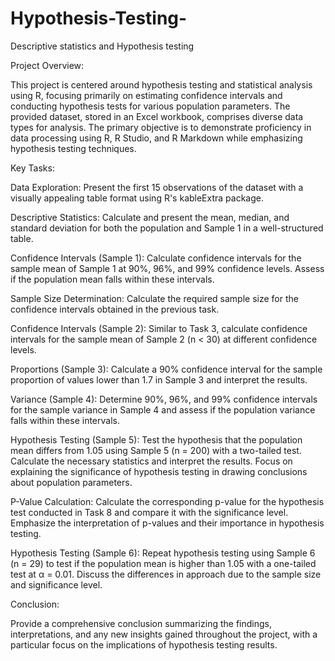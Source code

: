 # Hypothesis-Testing-
Descriptive statistics and Hypothesis testing


Project Overview:

This project is centered around hypothesis testing and statistical analysis using R, focusing primarily on estimating confidence intervals and conducting hypothesis tests for various population parameters. The provided dataset, stored in an Excel workbook, comprises diverse data types for analysis. The primary objective is to demonstrate proficiency in data processing using R, R Studio, and R Markdown while emphasizing hypothesis testing techniques.

Key Tasks:

Data Exploration: Present the first 15 observations of the dataset with a visually appealing table format using R's kableExtra package.

Descriptive Statistics: Calculate and present the mean, median, and standard deviation for both the population and Sample 1 in a well-structured table.

Confidence Intervals (Sample 1): Calculate confidence intervals for the sample mean of Sample 1 at 90%, 96%, and 99% confidence levels. Assess if the population mean falls within these intervals.

Sample Size Determination: Calculate the required sample size for the confidence intervals obtained in the previous task.

Confidence Intervals (Sample 2): Similar to Task 3, calculate confidence intervals for the sample mean of Sample 2 (n < 30) at different confidence levels.

Proportions (Sample 3): Calculate a 90% confidence interval for the sample proportion of values lower than 1.7 in Sample 3 and interpret the results.

Variance (Sample 4): Determine 90%, 96%, and 99% confidence intervals for the sample variance in Sample 4 and assess if the population variance falls within these intervals.

Hypothesis Testing (Sample 5): Test the hypothesis that the population mean differs from 1.05 using Sample 5 (n = 200) with a two-tailed test. Calculate the necessary statistics and interpret the results. Focus on explaining the significance of hypothesis testing in drawing conclusions about population parameters.

P-Value Calculation: Calculate the corresponding p-value for the hypothesis test conducted in Task 8 and compare it with the significance level. Emphasize the interpretation of p-values and their importance in hypothesis testing.

Hypothesis Testing (Sample 6): Repeat hypothesis testing using Sample 6 (n = 29) to test if the population mean is higher than 1.05 with a one-tailed test at α = 0.01. Discuss the differences in approach due to the sample size and significance level.

Conclusion:

Provide a comprehensive conclusion summarizing the findings, interpretations, and any new insights gained throughout the project, with a particular focus on the implications of hypothesis testing results.

